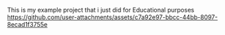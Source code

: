 This is my example project that i just did for Educational purposes 
https://github.com/user-attachments/assets/c7a92e97-bbcc-44bb-8097-8ecad1f3755e
